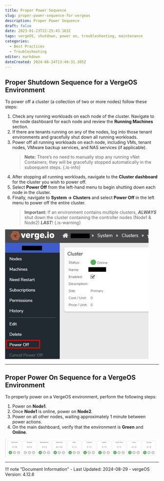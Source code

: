 ```yaml
---
title: Proper Power Sequence
slug: proper-power-sequence-for-vergeos
description: Proper Power Sequence
draft: false
date: 2023-01-23T22:25:43.163Z
tags: vergeOS, shutdown, power on, troubleshooting, maintenance
categories:
  - Best Practices
  - Troubleshooting
editor: markdown
dateCreated: 2024-06-24T13:49:31.305Z
---
```


## Proper Shutdown Sequence for a VergeOS Environment

To power off a cluster (a collection of two or more nodes) follow these steps:

1. Check any running workloads on each node of the cluster. Navigate to the node dashboard for each node and review the **Running Machines** section.
1. If there are tenants running on any of the nodes, log into those tenant environments and gracefully shut down all running workloads.
1. Power off all running workloads on each node, including VMs, tenant nodes, VMware backup services, and NAS services (if applicable).
    > **Note:** There’s no need to manually stop any running vNet Containers; they will be gracefully stopped automatically in the subsequent steps.
    {.is-info}
1. After stopping all running workloads, navigate to the **Cluster dashboard** for the cluster you wish to power off.
1. Select **Power Off** from the left-hand menu to begin shutting down each node in the cluster.
1. Finally, navigate to **System -> Clusters** and select **Power Off** in the left menu to power off the entire cluster.
    > **Important:** If an environment contains multiple clusters, _**ALWAYS**_ shut down the cluster containing the controller nodes (Node1 & Node2) _**LAST**_!
    {.is-warning}

![cluster-power-off.png](/docs/public/cluster-power-off.png)

---

## Proper Power On Sequence for a VergeOS Environment

To properly power on a VergeOS environment, perform the following steps:

1. Power on **Node1**.
1. Once **Node1** is online, power on **Node2**.
1. Power on all other nodes, waiting approximately 1 minute between power actions.
1. On the main dashboard, verify that the environment is **Green** and **Online**.

![main-dash-stoplights.png](/docs/public/main-dash-stoplights.png)

---

!!! note "Document Information"
    - Last Updated: 2024-08-29
    - vergeOS Version: 4.12.6

